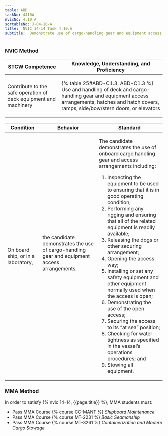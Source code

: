 ```yaml
---
table: ABD
taskNo: 4J10A
nvicNo: 4.10.A 
sortableNo: J-04-10-A
title:  NVIC 14-14 Task 4.10.A
subtitle:  Demonstrate use of cargo-handling gear and equipment access arrangements
---
```






### NVIC Method

<a style="display:none;" onclick="togglevisibility('nvic_methods')" >Show NVIC method.</a>

<div id='nvic_methods' class='show'>

<table>
<thead>
<tr>
<th class='forty'> STCW Competence </th>
<th class='sixty'> Knowledge, Understanding, and Proficiency </th>
</tr>
</thead>

<tbody>
<tr><td markdown='1'>

Contribute to the safe operation of deck equipment and machinery

</td><td markdown='1'>

{% table 25#ABD-C1.3, ABD-C1.3 %} Use and handling of deck and cargo-handling gear and equipment access arrangements, hatches and hatch covers, ramps, side/bow/stern doors, or elevators

</td></tr>


</tbody>
</table>


<table>
<thead>
<tr><th class='twenty'>  Condition </th><th class='twenty'> Behavior </th><th  class='sixty'>Standard </th></tr>
</thead>
<tbody >



<tr><td markdown='1'>

On board ship, or in a laboratory,

</td><td markdown='1'>

the candidate demonstrates the use of cargo-handling gear and equipment access arrangements.

<br>

<div class="tooltip" markdown='1'>



</div>


</td><td markdown='1'>

The candidate demonstrates the use of onboard cargo handling gear and access arrangements including:

1. Inspecting the equipment to be used to ensuring that it is in good operating condition;
2. Performing any rigging and ensuring that all of the related equipment is readily available;
3. Releasing the dogs or other securing arrangement;
4. Opening the access way;
5. Installing or set any safety equipment and other equipment normally used when the access is open;
6. Demonstrating the use of the open access;
7. Securing the access to its “at sea” position;
8. Checking for water tightness as specified in the vessel’s operations procedures; and
9. Stowing all equipment. 

</td></tr>
</tbody>
</table>
</div>


### MMA Method

In order to satisfy  {% nvic 14-14, {{page.title}}  %}, MMA students must:

* Pass MMA Course {% course CC-MANT %}  *Shipboard Maintenance*
* Pass MMA Course {% course MT-2231 %}  *Basic Seamanship*
* Pass MMA Course {% course MT-3261 %}  *Containerization and Modern Cargo Stowage*